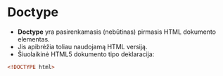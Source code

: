 # Doctype

* **Doctype** yra pasirenkamasis (nebūtinas) pirmasis HTML dokumento elementas.
* Jis apibrėžia toliau naudojamą HTML versiją.
* Šiuolaikinė HTML5 dokumento tipo deklaracija:

```html
<!DOCTYPE html>
```